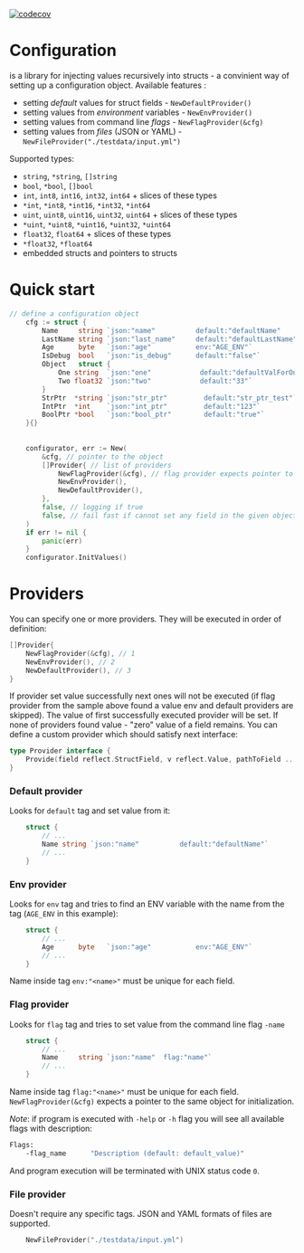 [![codecov](https://codecov.io/gh/BoRuDar/configuration/branch/master/graph/badge.svg)](https://codecov.io/gh/BoRuDar/configuration)

# Configuration
is a library for injecting values recursively into structs - a convinient way of setting up a configuration object.
Available features :
- setting *default* values for struct fields - `NewDefaultProvider()`
- setting values from *environment* variables - `NewEnvProvider()`
- setting values from command line *flags* - `NewFlagProvider(&cfg)`
- setting values from *files* (JSON or YAML) - `NewFileProvider("./testdata/input.yml")`

Supported types:
- `string`, `*string`, `[]string`
- `bool`, `*bool`, `[]bool`
- `int`, `int8`, `int16`, `int32`, `int64` + slices of these types
- `*int`, `*int8`, `*int16`, `*int32`, `*int64`
- `uint`, `uint8`, `uint16`, `uint32`, `uint64` + slices of these types
- `*uint`, `*uint8`, `*uint16`, `*uint32`, `*uint64`
- `float32`, `float64` + slices of these types
- `*float32`, `*float64`
- embedded structs and pointers to structs

# Quick start

```go
// define a configuration object
    cfg := struct {
        Name     string `json:"name"          default:"defaultName"         flag:"name"`
        LastName string `json:"last_name"     default:"defaultLastName"`
        Age      byte   `json:"age"           env:"AGE_ENV"`
        IsDebug  bool   `json:"is_debug"      default:"false"`
        Object   struct {
            One string  `json:"one"            default:"defaultValForOne"`
            Two float32 `json:"two"            default:"33"`
        }
        StrPtr  *string `json:"str_ptr"         default:"str_ptr_test"`
        IntPtr  *int    `json:"int_ptr"         default:"123"`
        BoolPtr *bool   `json:"bool_ptr"        default:"true"`
    }{}
    
    
    configurator, err := New(
        &cfg, // pointer to the object
        []Provider{ // list of providers
            NewFlagProvider(&cfg), // flag provider expects pointer to the object to initialize flags
            NewEnvProvider(),
            NewDefaultProvider(),
        },
        false, // logging if true
        false, // fail fast if cannot set any field in the given object
    )
    if err != nil {
        panic(err)
    }
    configurator.InitValues()
```


# Providers
You can specify one or more providers. They will be executed in order of definition:
```go
[]Provider{
    NewFlagProvider(&cfg), // 1
    NewEnvProvider(), // 2
    NewDefaultProvider(), // 3
} 
```
If provider set value successfully next ones will not be executed (if flag provider from the sample above found a value env and default providers are skipped). 
The value of first successfully executed provider will be set.
If none of providers found value - "zero" value of a field remains.
You can define a custom provider which should satisfy next interface:
```go
type Provider interface {
	Provide(field reflect.StructField, v reflect.Value, pathToField ...string) bool
}
```

### Default provider
Looks for `default` tag and set value from it:
```go
    struct {
        // ...
        Name string `json:"name"          default:"defaultName"`
        // ...
    }
```


### Env provider
Looks for `env` tag and tries to find an ENV variable with the name from the tag (`AGE_ENV` in this example):
```go
    struct {
        // ...
        Age      byte   `json:"age"           env:"AGE_ENV"`
        // ...
    }
```
Name inside tag `env:"<name>"` must be unique for each field.


### Flag provider
Looks for `flag` tag and tries to set value from the command line flag `-name`
```go
    struct {
        // ...
        Name     string `json:"name"  flag:"name"`
        // ...
    }
```
Name inside tag `flag:"<name>"` must be unique for each field.
`NewFlagProvider(&cfg)` expects a pointer to the same object for initialization.

*Note*: if program is executed with `-help` or `-h` flag you will see all available flags with description:
```bash
Flags: 
	-flag_name		"Description (default: default_value)"
``` 
And program execution will be terminated with UNIX status code `0`.

### File provider
Doesn't require any specific tags. JSON and YAML formats of files are supported.
```go
    NewFileProvider("./testdata/input.yml")
```
